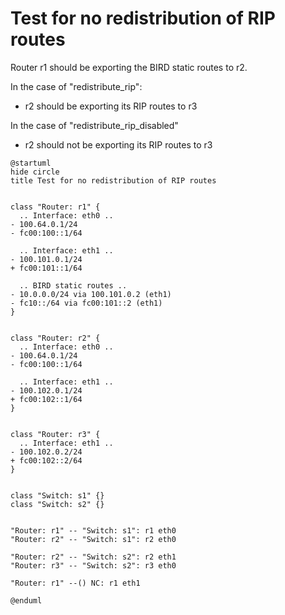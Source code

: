 # Test for no redistribution of RIP routes

Router r1 should be exporting the BIRD static routes to r2.

In the case of "redistribute_rip":
  - r2 should be exporting its RIP routes to r3

In the case of "redistribute_rip_disabled"
  - r2 should not be exporting its RIP routes to r3


```plantuml
@startuml
hide circle
title Test for no redistribution of RIP routes


class "Router: r1" {
  .. Interface: eth0 ..
- 100.64.0.1/24
- fc00:100::1/64

  .. Interface: eth1 ..
- 100.101.0.1/24
+ fc00:101::1/64

  .. BIRD static routes ..
- 10.0.0.0/24 via 100.101.0.2 (eth1)
- fc10::/64 via fc00:101::2 (eth1)
}


class "Router: r2" {
  .. Interface: eth0 ..
- 100.64.0.1/24
- fc00:100::1/64

  .. Interface: eth1 ..
- 100.102.0.1/24
+ fc00:102::1/64
}


class "Router: r3" {
  .. Interface: eth1 ..
- 100.102.0.2/24
+ fc00:102::2/64
}


class "Switch: s1" {}
class "Switch: s2" {}


"Router: r1" -- "Switch: s1": r1 eth0
"Router: r2" -- "Switch: s1": r2 eth0

"Router: r2" -- "Switch: s2": r2 eth1
"Router: r3" -- "Switch: s2": r3 eth0

"Router: r1" --() NC: r1 eth1

@enduml
```
